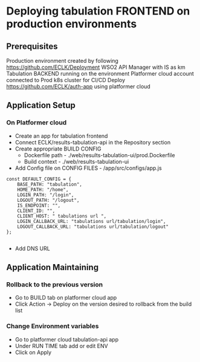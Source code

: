 # Deploying tabulation FRONTEND on production environments

## Prerequisites

Production environment created by following https://github.com/ECLK/Deployment
WSO2 API Manager with IS as km
Tabulation BACKEND running on the environment
Platformer cloud account connected to Prod k8s cluster for CI/CD
Deploy https://github.com/ECLK/auth-app using platformer cloud

##  Application Setup

### On Platformer cloud

* Create an app for tabulation frontend
* Connect ECLK/results-tabulation-api in the Repository section
* Create appropriate BUILD CONFIG
    * Dockerfile path - ./web/results-tabulation-ui/prod.Dockerfile
    * Build context - ./web/results-tabulation-ui
* Add Config file on CONFIG FILES - /app/src/configs/app.js 
```
const DEFAULT_CONFIG = {
    BASE_PATH: "tabulation",
    HOME_PATH: "/home",
    LOGIN_PATH: "/login",
    LOGOUT_PATH: "/logout",
    IS_ENDPOINT: "",
    CLIENT_ID: "",
    CLIENT_HOST: " tabulations url ",
    LOGIN_CALLBACK_URL: "tabulations url/tabulation/login",
    LOGOUT_CALLBACK_URL: "tabulations url/tabulation/logout"
};


```
* Add DNS URL

## Application Maintaining

### Rollback to the previous version
* Go to BUILD tab on platformer cloud app
* Click Action -> Deploy on the version desired to rollback from the build list

### Change Environment variables
* Go to platformer cloud tabulation-api app
* Under RUN TIME tab add or edit ENV
* Click on Apply
